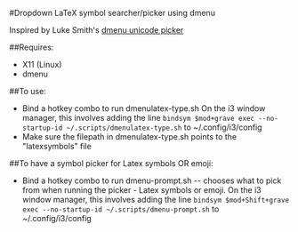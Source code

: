 #Dropdown LaTeX symbol searcher/picker using dmenu

Inspired by Luke Smith's [dmenu unicode picker](https://github.com/LukeSmithxyz/voidrice/blob/master/.scripts/i3cmds/dmenuunicode)

##Requires:
* X11 (Linux)
* dmenu

##To use:
* Bind a hotkey combo to run dmenulatex-type.sh
On the i3 window manager, this involves adding the line ``bindsym $mod+grave exec --no-startup-id ~/.scripts/dmenulatex-type.sh`` to ~/.config/i3/config
* Make sure the filepath in dmenulatex-type.sh points to the "latexsymbols" file

##To have a symbol picker for Latex symbols OR emoji:
* Bind a hotkey combo to run dmenu-prompt.sh -- chooses what to pick from when running the picker - Latex symbols or emoji. 
On the i3 window manager, this involves adding the line ``bindsym $mod+Shift+grave exec --no-startup-id ~/.scripts/dmenu-prompt.sh`` to ~/.config/i3/config


